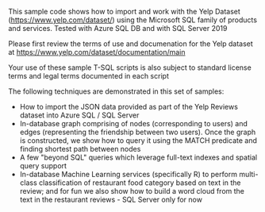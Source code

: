 This sample code shows how to import and work with the Yelp Dataset (https://www.yelp.com/dataset/) using
the Microsoft SQL family of products and services. Tested with Azure SQL DB and with SQL Server 2019

Please first review the terms of use and documenation for the Yelp dataset
at https://www.yelp.com/dataset/documentation/main

Your use of these sample T-SQL scripts is also subject to standard license terms and legal terms documented in each script

The following techniques are demonstrated in this set of samples:

* How to import the JSON data provided as part of the Yelp Reviews dataset into Azure SQL / SQL Server
* In-database graph comprising of nodes (corresponding to users) and edges (representing the friendship between two users). Once the graph is constructed, we show how to query it using the MATCH predicate and finding shortest path between nodes
* A few "beyond SQL" queries which leverage full-text indexes and spatial query support
* In-database Machine Learning services (specifically R) to perform multi-class classification of restaurant food category based on text in the review; and for fun we also show how to build a word cloud from the text in the restaurant reviews - SQL Server only for now
